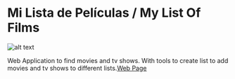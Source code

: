 # Mi Lista de Películas / My List Of Films

![alt text](https://maksymdev.es/assets/images/projects/mldp.png)

Web Application to find movies and tv shows. With tools to create list to add movies and tv shows to different lists.[Web Page](https://mikisimi25.github.io/MLDP-frontend)


